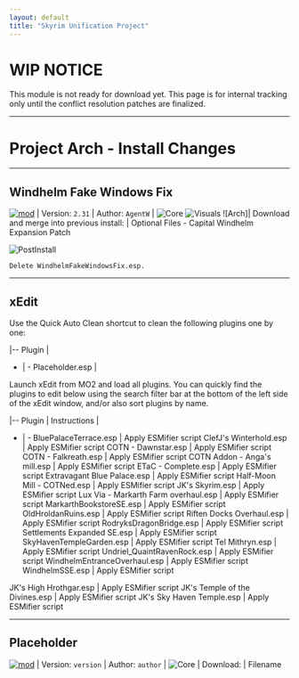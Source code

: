 ```yaml
---
layout: default
title: "Skyrim Unification Project"
---
```


# WIP NOTICE

This module is not ready for download yet. This page is for internal tracking only until the conflict resolution patches are finalized.

---

# Project Arch - Install Changes

---

## Windhelm Fake Windows Fix

[![mod]](https://www.nexusmods.com/skyrimspecialedition/mods/54923) | Version: `2.31` | Author: `AgentW` | ![Core] ![Visuals] ![Arch]|
Download and merge into previous install: | Optional Files - Capital Windhelm Expansion Patch

![PostInstall]
~~~
Delete WindhelmFakeWindowsFix.esp.
~~~

---

## xEdit

Use the Quick Auto Clean shortcut to clean the following plugins one by one:

|--
Plugin |
- | -
Placeholder.esp |

Launch xEdit from MO2 and load all plugins.  You can quickly find the plugins to edit below using the search filter bar at the bottom of the left side of the xEdit window, and/or also sort plugins by name.

|--
Plugin | Instructions |
- | -
BluePalaceTerrace.esp | Apply ESMifier script
ClefJ's Winterhold.esp | Apply ESMifier script
COTN - Dawnstar.esp | Apply ESMifier script
COTN - Falkreath.esp | Apply ESMifier script
COTN Addon - Anga's mill.esp | Apply ESMifier script
ETaC - Complete.esp | Apply ESMifier script
Extravagant Blue Palace.esp | Apply ESMifier script
Half-Moon Mill - COTNed.esp | Apply ESMifier script
JK's Skyrim.esp | Apply ESMifier script
Lux Via - Markarth Farm overhaul.esp | Apply ESMifier script
MarkarthBookstoreSE.esp | Apply ESMifier script
OldHroldanRuins.esp | Apply ESMifier script
Riften Docks Overhaul.esp | Apply ESMifier script
RodryksDragonBridge.esp | Apply ESMifier script
Settlements Expanded SE.esp | Apply ESMifier script
SkyHavenTempleGarden.esp | Apply ESMifier script
Tel Mithryn.esp | Apply ESMifier script
Undriel_QuaintRavenRock.esp | Apply ESMifier script
WindhelmEntranceOverhaul.esp | Apply ESMifier script
WindhelmSSE.esp | Apply ESMifier script

JK's High Hrothgar.esp | Apply ESMifier script
JK's Temple of the Divines.esp | Apply ESMifier script
JK's Sky Haven Temple.esp | Apply ESMifier script

---

## Placeholder

[![mod]](nexusurl) | Version: `version` | Author: `author` | ![Core] |
Download: | Filename


[mod]: https://img.shields.io/badge/Link-Download-006000?style=flat-square
[core]: https://img.shields.io/badge/Core-006000?style=flat-square
[cao]: https://img.shields.io/badge/CAO-important?style=flat-square
[ck]: https://img.shields.io/badge/CK-important?style=flat-square
[bsa]: https://img.shields.io/badge/BSA-critical?style=flat-square
[visuals]: https://img.shields.io/badge/Visuals-informational?style=flat-square
[fomod]: https://img.shields.io/badge/FOMOD%20Instructions-informational?style=for-the-badge
[postinstall]: https://img.shields.io/badge/Post--Install%20Instructions-00B000?style=for-the-badge
[adventures]: https://img.shields.io/badge/Adventures-blueviolet?style=flat-square
[adventureslg]: https://img.shields.io/badge/Adventures-blueviolet?style=for-the-badge
[corelg]: https://img.shields.io/badge/Core-006000?style=for-the-badge